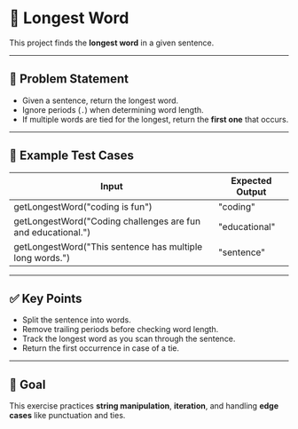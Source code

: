 # 📝 Longest Word

This project finds the **longest word** in a given sentence.  

---

## 📌 Problem Statement
- Given a sentence, return the longest word.  
- Ignore periods (`.`) when determining word length.  
- If multiple words are tied for the longest, return the **first one** that occurs.  

---

## 🧪 Example Test Cases

| Input | Expected Output |
|-------|-----------------|
| getLongestWord("coding is fun") | "coding" |
| getLongestWord("Coding challenges are fun and educational.") | "educational" |
| getLongestWord("This sentence has multiple long words.") | "sentence" |

---

## ✅ Key Points
- Split the sentence into words.  
- Remove trailing periods before checking word length.  
- Track the longest word as you scan through the sentence.  
- Return the first occurrence in case of a tie.  

---

## 🎯 Goal
This exercise practices **string manipulation**, **iteration**, and handling **edge cases** like punctuation and ties.
